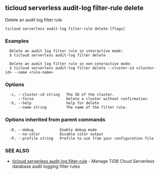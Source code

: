 ## ticloud serverless audit-log filter-rule delete

Delete an audit log filter rule

```
ticloud serverless audit-log filter-rule delete [flags]
```

### Examples

```
  Delete an audit log filter rule in interactive mode:
  $ ticloud serverless audit-log filter delete

  Delete an audit log filter rule in non-interactive mode:
  $ ticloud serverless audit-log filter delete --cluster-id <cluster-id> --name <rule-name>

```

### Options

```
  -c, --cluster-id string   The ID of the cluster.
      --force               Delete a cluster without confirmation.
  -h, --help                help for delete
      --name string         The name of the filter rule.
```

### Options inherited from parent commands

```
  -D, --debug            Enable debug mode
      --no-color         Disable color output
  -P, --profile string   Profile to use from your configuration file
```

### SEE ALSO

* [ticloud serverless audit-log filter-rule](ticloud_serverless_audit-log_filter-rule.md)	 - Manage TiDB Cloud Serverless database audit logging filter rules

